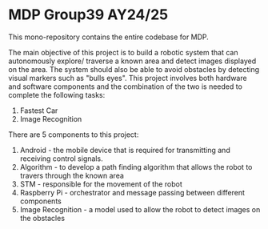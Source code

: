 # MDP Group39 AY24/25 

This mono-repository contains the entire codebase for MDP.

The main objective of this project is to build a robotic system that can autonomously explore/ traverse a known area and detect images displayed on the area. The system should also be able to avoid obstacles by detecting visual markers such as "bulls eyes". This project involves both hardware and software components and the combination of the two is needed to complete the following tasks:
1. Fastest Car
2. Image Recognition

There are 5 components to this project:
1. Android - the mobile device that is required for transmitting and receiving control signals. 
2. Algorithm - to develop a path finding algorithm that allows the robot to travers through the known area 
3. STM - responsible for the movement of the robot 
4. Raspberry Pi - orchestrator and message passing between different components
5. Image Recognition - a model used to allow the robot to detect images on the obstacles

